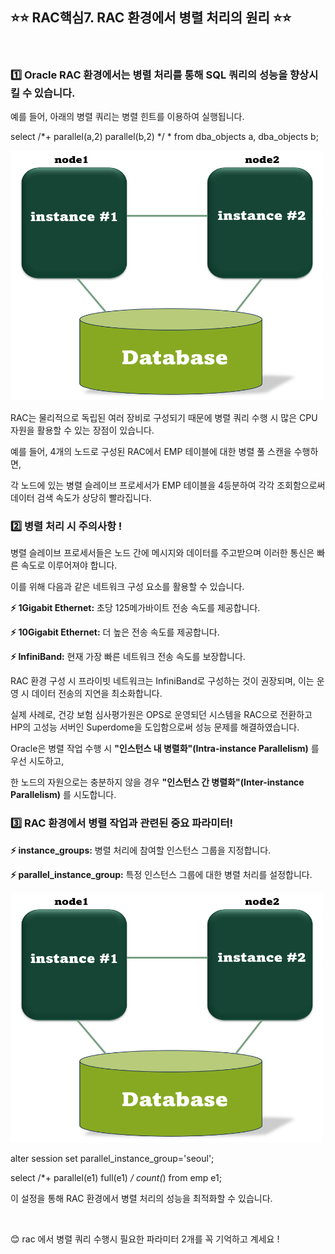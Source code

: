 ## ⭐⭐ RAC핵심7. RAC 환경에서 병렬 처리의 원리 ⭐⭐  
&nbsp;


### 1️⃣ Oracle RAC 환경에서는 병렬 처리를 통해 SQL 쿼리의 성능을 향상시킬 수 있습니다. 

예를 들어, 아래의 병렬 쿼리는 병렬 힌트를 이용하여 실행됩니다.

select /*+ parallel(a,2) parallel(b,2) */  *
from dba_objects a, dba_objects b;

<img src="https://github.com/oracleyu01/rac_class/blob/main/rac%EA%B7%B8%EB%A6%BC.png" width="500" height="400">

RAC는 물리적으로 독립된 여러 장비로 구성되기 때문에 병렬 쿼리 수행 시 많은 CPU 자원을 활용할 수 있는 장점이 있습니다.

예를 들어, 4개의 노드로 구성된 RAC에서 EMP 테이블에 대한 병렬 풀 스캔을 수행하면, 

각 노드에 있는 병렬 슬레이브 프로세서가 EMP 테이블을 4등분하여 각각 조회함으로써 데이터 검색 속도가 상당히 빨라집니다.

### 2️⃣ 병렬 처리 시 주의사항 !

병렬 슬레이브 프로세서들은 노드 간에 메시지와 데이터를 주고받으며 이러한 통신은 빠른 속도로 이루어져야 합니다.

이를 위해 다음과 같은 네트워크 구성 요소를 활용할 수 있습니다.

**⚡ 1Gigabit Ethernet:** 초당 125메가바이트 전송 속도를 제공합니다.

**⚡ 10Gigabit Ethernet:** 더 높은 전송 속도를 제공합니다.

**⚡ InfiniBand:** 현재 가장 빠른 네트워크 전송 속도를 보장합니다.

RAC 환경 구성 시 프라이빗 네트워크는 InfiniBand로 구성하는 것이 권장되며, 이는 운영 시 데이터 전송의 지연을 최소화합니다.

실제 사례로, 건강 보험 심사평가원은 OPS로 운영되던 시스템을 RAC으로 전환하고 HP의 고성능 서버인 Superdome을 도입함으로써 성능 문제를 해결하였습니다.

Oracle은 병렬 작업 수행 시 **"인스턴스 내 병렬화"(Intra-instance Parallelism)** 를 우선 시도하고, 

한 노드의 자원으로는 충분하지 않을 경우 **"인스턴스 간 병렬화"(Inter-instance Parallelism)** 를 시도합니다.

### 3️⃣ RAC 환경에서 병렬 작업과 관련된 중요 파라미터!

**⚡ instance_groups:** 병렬 처리에 참여할 인스턴스 그룹을 지정합니다.

**⚡ parallel_instance_group:** 특정 인스턴스 그룹에 대한 병렬 처리를 설정합니다.


<img src="https://github.com/oracleyu01/rac_class/blob/main/rac%EA%B7%B8%EB%A6%BC.png" width="500" height="400">

alter session set parallel_instance_group='seoul';

select /*+ parallel(e1) full(e1) */ count(*)
from emp e1;

이 설정을 통해 RAC 환경에서 병렬 처리의 성능을 최적화할 수 있습니다.  

&nbsp;
&nbsp;

😊 rac 에서 병렬 쿼리 수행시 필요한 파라미터 2개를 꼭 기억하고 계세요 !


